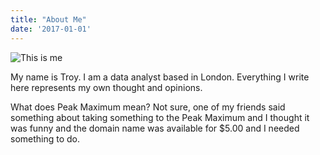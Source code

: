```yaml
---
title: "About Me"
date: '2017-01-01'
---
```


![This is me](/img/troy_profile.png)

My name is Troy. I am a data analyst based in London. Everything I write here represents my own thought and opinions.

What does Peak Maximum mean? Not sure, one of my friends said something about taking something to the Peak Maximum and I thought it was funny and the domain name was available for $5.00 and I needed something to do.